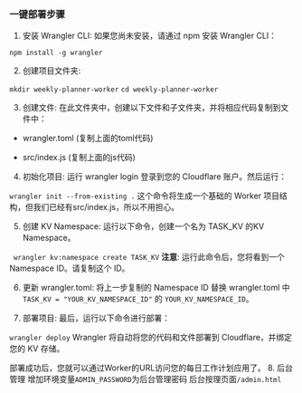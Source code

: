 ### 一键部署步骤

1. 安装 Wrangler CLI: 如果您尚未安装，请通过 npm 安装 Wrangler CLI：

```npm install -g wrangler```

2. 创建项目文件夹:

```mkdir weekly-planner-worker```
```cd weekly-planner-worker```

3. 创建文件: 在此文件夹中，创建以下文件和子文件夹，并将相应代码复制到文件中：

- wrangler.toml (复制上面的toml代码)

- src/index.js (复制上面的js代码)

4. 初始化项目: 运行 wrangler login 登录到您的 Cloudflare 账户。然后运行：

```wrangler init --from-existing .```
	这个命令将生成一个基础的 Worker 项目结构，但我们已经有src/index.js，所以不用担心。

5. 创建 KV Namespace: 运行以下命令，创建一个名为 TASK_KV 的KV Namespace。

``` wrangler kv:namespace create TASK_KV```
**注意**: 运行此命令后，您将看到一个 Namespace ID。请复制这个 ID。

6. 更新 wrangler.toml: 将上一步复制的 Namespace ID 替换 wrangler.toml 中 ```TASK_KV = "YOUR_KV_NAMESPACE_ID"``` 的 ```YOUR_KV_NAMESPACE_ID```。

7. 部署项目: 最后，运行以下命令进行部署：

```wrangler deploy```
	Wrangler 将自动将您的代码和文件部署到 Cloudflare，并绑定您的 KV 存储。

部署成功后，您就可以通过Worker的URL访问您的每日工作计划应用了。
8. 后台管理
	增加环境变量```ADMIN_PASSWORD```为后台管理密码
 	后台按理页面```/admin.html```
